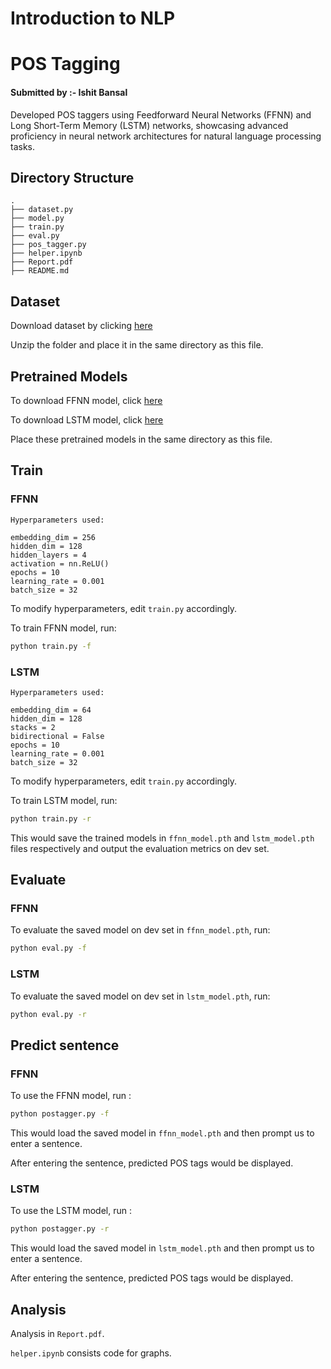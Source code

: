 # Introduction to NLP

# POS Tagging

#### Submitted by :- Ishit Bansal

Developed POS taggers using Feedforward Neural Networks (FFNN) and Long Short-Term Memory (LSTM) networks, showcasing advanced proficiency in neural network architectures for natural language processing tasks.

## Directory Structure

```
.
├── dataset.py
├── model.py
├── train.py
├── eval.py
├── pos_tagger.py
├── helper.ipynb
├── Report.pdf
├── README.md

```

## Dataset

Download dataset by clicking [here](https://lindat.mff.cuni.cz/repository/xmlui/bitstream/handle/11234/1-5287/ud-treebanks-v2.13.tgz) 

Unzip the folder and place it in the same directory as this file.

## Pretrained Models

To download FFNN model, click [here](https://iiitaphyd-my.sharepoint.com/:u:/g/personal/ishit_bansal_students_iiit_ac_in/Ea-hWY3dVmBPhvW-oyP2cPgB6riah3xrtC2kw6cOgFRvlw?e=8Mogd4)

To download LSTM model, click [here](https://iiitaphyd-my.sharepoint.com/:u:/g/personal/ishit_bansal_students_iiit_ac_in/ERamNGMUFGZAtIXyIg3ZbMQBeJnP7Xz8UAzzGldTQu-cQA?e=pPj38L)

Place these pretrained models in the same directory as this file.

## Train

### FFNN

```
Hyperparameters used:

embedding_dim = 256
hidden_dim = 128
hidden_layers = 4
activation = nn.ReLU()
epochs = 10
learning_rate = 0.001
batch_size = 32
```
To modify hyperparameters, edit `train.py` accordingly.

To train FFNN model, run:

```bash
python train.py -f
```


### LSTM

```
Hyperparameters used:

embedding_dim = 64
hidden_dim = 128
stacks = 2
bidirectional = False
epochs = 10
learning_rate = 0.001
batch_size = 32
```
To modify hyperparameters, edit `train.py` accordingly.

To train LSTM model, run:

```bash
python train.py -r
```

This would save the trained models in `ffnn_model.pth` and `lstm_model.pth` files respectively and output the evaluation metrics on dev set.

## Evaluate

### FFNN 

To evaluate the saved model on dev set in `ffnn_model.pth`, run:

```bash
python eval.py -f
```

### LSTM

To evaluate the saved model on dev set in `lstm_model.pth`, run:

```bash
python eval.py -r
```


## Predict sentence

### FFNN

To use the FFNN model, run :

```bash
python postagger.py -f
```

This would load the saved model in `ffnn_model.pth` and then prompt us to enter a sentence.

After entering the sentence, predicted POS tags would be displayed.


### LSTM

To use the LSTM model, run :

```bash
python postagger.py -r
```

This would load the saved model in `lstm_model.pth` and then prompt us to enter a sentence.

After entering the sentence, predicted POS tags would be displayed.

## Analysis

Analysis in `Report.pdf`.

`helper.ipynb` consists code for graphs.



